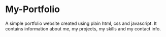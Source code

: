 # My-Portfolio
A simple portfolio website created using plain html, css and javascript.
It contains information about me, my projects, my skills and my contact info.
